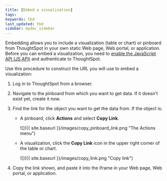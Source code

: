 ```yaml
---
title: [Embed a visualization]
tags:
keywords: tbd
last_updated: tbd
sidebar: mydoc_sidebar
---
```

Embedding allows you to include a visualization \(table or chart\) or pinboard from ThoughtSpot in your own static Web page, Web portal, or application. Before you can embed a visualization, you need to [enable the JavaScript API \(JS API\)](../JS_API/enable_JS_API.html#) and authenticate to ThoughtSpot.

Use this procedure to construct the URL you will use to embed a visualization:

1. Log in to ThoughtSpot from a browser.
2. Navigate to the pinboard from which you want to get data.
  If it doesn't exist yet, create it now.
3. Find the link for the object you want to get the data from.
   If the object is:
    -   A pinboard, click **Actions** and select **Copy Link**.

        ![]({{ site.baseurl }}/images/copy_pinboard_link.png "The Actions menu")

    -   A visualization, click the **Copy Link** icon in the upper right corner of the table or chart.

        ![]({{ site.baseurl }}/images/copy_link.png "Copy link")

4. Copy the link shown, and paste it into the iframe in your Web page, Web portal, or application.
